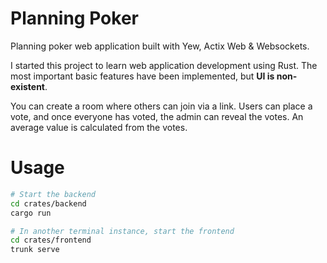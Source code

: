 # Planning Poker

Planning poker web application built with Yew, Actix Web & Websockets.

I started this project to learn web application development using Rust.	
The most important basic features have been implemented, but __UI is non-existent__.

You can create a room where others can join via a link. Users can place a vote,
and once everyone has voted, the admin can reveal the votes. An average value is calculated from the votes.

# Usage

```bash
# Start the backend
cd crates/backend
cargo run

# In another terminal instance, start the frontend
cd crates/frontend
trunk serve
```

